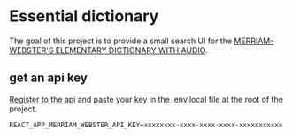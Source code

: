 # Essential dictionary

The goal of this project is to provide a small search UI for the [MERRIAM-WEBSTER'S ELEMENTARY DICTIONARY WITH AUDIO](https://www.dictionaryapi.com/products/api-elementary-dictionary).

## get an api key

[Register to the api](https://www.dictionaryapi.com/register/index) and paste your key in the .env.local file at the root of the project.

```
REACT_APP_MERRIAM_WEBSTER_API_KEY=xxxxxxxx-xxxx-xxxx-xxxx-xxxxxxxxxxx
```
